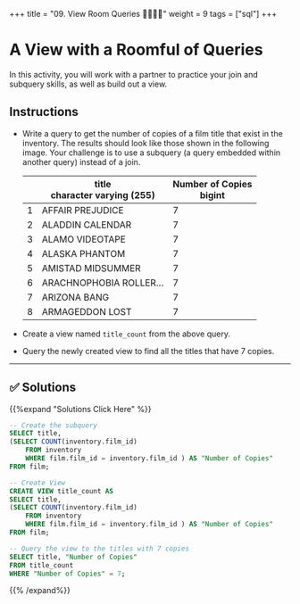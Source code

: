 +++
title = "09. View Room Queries 👩‍🎓👨‍🎓"
weight = 9
tags = ["sql"] 
+++

# A View with a Roomful of Queries

In this activity, you will work with a partner to practice your join and subquery skills, as well as build out a view.

## Instructions

* Write a query to get the number of copies of a film title that exist in the inventory. The results should look like those shown in the following image. Your challenge is to use a subquery (a query embedded within another query) instead of a join.

  | | title<br>character varying (255) | Number of Copies<br>bigint |
  |----|----|----|
  | 1 | AFFAIR PREJUDICE | 7 |
  | 2 | ALADDIN CALENDAR | 7 |
  | 3 | ALAMO VIDEOTAPE | 7 |
  | 4 | ALASKA PHANTOM | 7 |
  | 5 | AMISTAD MIDSUMMER | 7 |
  | 6 | ARACHNOPHOBIA ROLLER… | 7 |
  | 7 | ARIZONA BANG | 7 |
  | 8 | ARMAGEDDON LOST | 7 |

* Create a view named `title_count` from the above query.

* Query the newly created view to find all the titles that have 7 copies.

---

## ✅ Solutions
{{%expand "Solutions Click Here" %}}
```sql
-- Create the subquery
SELECT title,
(SELECT COUNT(inventory.film_id)
    FROM inventory
    WHERE film.film_id = inventory.film_id ) AS "Number of Copies"
FROM film;

-- Create View
CREATE VIEW title_count AS
SELECT title,
(SELECT COUNT(inventory.film_id)
    FROM inventory
    WHERE film.film_id = inventory.film_id ) AS "Number of Copies"
FROM film;

-- Query the view to the titles with 7 copies
SELECT title, "Number of Copies"
FROM title_count
WHERE "Number of Copies" = 7;
```
{{% /expand%}}